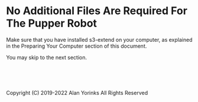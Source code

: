 # No Additional Files Are Required For The Pupper Robot

Make sure that you have installed s3-extend on your computer,
as explained in the Preparing Your Computer section of this document.

You may skip to the next section.
 
 
 <br> <br> <br>


Copyright (C) 2019-2022 Alan Yorinks All Rights Reserved
